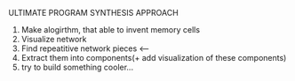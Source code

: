 ULTIMATE PROGRAM SYNTHESIS APPROACH
1. Make alogirthm, that able to invent memory cells
2. Visualize network
3. Find repeatitive network pieces <--
4. Extract them into components(+ add visualization of these components)
5. try to build something cooler...